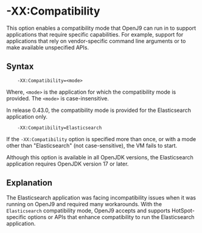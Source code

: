<!--
* Copyright (c) 2017, 2025 IBM Corp. and others
*
* This program and the accompanying materials are made
* available under the terms of the Eclipse Public License 2.0
* which accompanies this distribution and is available at
* https://www.eclipse.org/legal/epl-2.0/ or the Apache
* License, Version 2.0 which accompanies this distribution and
* is available at https://www.apache.org/licenses/LICENSE-2.0.
*
* This Source Code may also be made available under the
* following Secondary Licenses when the conditions for such
* availability set forth in the Eclipse Public License, v. 2.0
* are satisfied: GNU General Public License, version 2 with
* the GNU Classpath Exception [1] and GNU General Public
* License, version 2 with the OpenJDK Assembly Exception [2].
*
* [1] https://www.gnu.org/software/classpath/license.html
* [2] https://openjdk.org/legal/assembly-exception.html
*
* SPDX-License-Identifier: EPL-2.0 OR Apache-2.0 OR GPL-2.0-only WITH Classpath-exception-2.0 OR GPL-2.0-only WITH OpenJDK-assembly-exception-1.0
-->

# -XX:Compatibility

This option enables a compatibility mode that OpenJ9 can run in to support applications that require specific capabilities. For example, support for applications that rely on vendor-specific command line arguments or to make available unspecified APIs.

## Syntax

        -XX:Compatibility=<mode>

Where, `<mode>` is the application for which the compatibility mode is provided. The `<mode>` is case-insensitive.

In release 0.43.0, the compatibility mode is provided for the Elasticsearch application only.

        -XX:Compatibility=Elasticsearch

If the `-XX:Compatibility` option is specified more than once, or with a mode other than "Elasticsearch" (not case-sensitive), the VM fails to start.

Although this option is available in all OpenJDK versions, the Elasticsearch application requires OpenJDK version 17 or later.

## Explanation

The Elasticsearch application was facing incompatibility issues when it was running on OpenJ9 and required many workarounds. With the `Elasticsearch` compatibility mode, OpenJ9 accepts and supports HotSpot-specific options or APIs that enhance compatibility to run the Elasticsearch application.


<!-- ==== END OF TOPIC ==== xxcompatibility.md ==== -->

